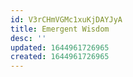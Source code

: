 ```yaml
---
id: V3rCHmVGMc1xuKjDAYJyA
title: Emergent Wisdom
desc: ''
updated: 1644961726965
created: 1644961726965
---
```


